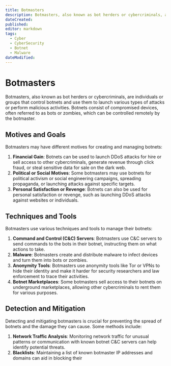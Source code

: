 ```yaml
---
title: Botmasters
description: Botmasters, also known as bot herders or cybercriminals, are individuals or groups that control botnets and use them to launch various types of attacks or perform malicious activities. Botnets consist of compromised devices, often referred to as bots or zombies, which can be controlled remotely by the botmaster.
dateCreated: 
published: 
editor: markdown
tags:
  - Cyber
  - CyberSecurity
  - Botnet
  - Malware
dateModified: 
---
```

# Botmasters

Botmasters, also known as bot herders or cybercriminals, are individuals or groups that control botnets and use them to launch various types of attacks or perform malicious activities. Botnets consist of compromised devices, often referred to as bots or zombies, which can be controlled remotely by the botmaster.

## Motives and Goals

Botmasters may have different motives for creating and managing botnets:

1. **Financial Gain**: Botnets can be used to launch DDoS attacks for hire or sell access to other cybercriminals, generate revenue through click fraud, or steal sensitive data for sale on the dark web.
2. **Political or Social Motives**: Some botmasters may use botnets for political activism or social engineering campaigns, spreading propaganda, or launching attacks against specific targets.
3. **Personal Satisfaction or Revenge**: Botnets can also be used for personal satisfaction or revenge, such as launching DDoS attacks against websites or individuals.

## Techniques and Tools

Botmasters use various techniques and tools to manage their botnets:

1. **Command and Control (C&C) Servers**: Botmasters use C&C servers to send commands to the bots in their botnet, instructing them on what actions to take.
2. **Malware**: Botmasters create and distribute malware to infect devices and turn them into bots or zombies.
3. **Anonymity Tools**: Botmasters use anonymity tools like Tor or VPNs to hide their identity and make it harder for security researchers and law enforcement to trace their activities.
4. **Botnet Marketplaces**: Some botmasters sell access to their botnets on underground marketplaces, allowing other cybercriminals to rent them for various purposes.

## Detection and Mitigation

Detecting and mitigating botmasters is crucial for preventing the spread of botnets and the damage they can cause. Some methods include:

1. **Network Traffic Analysis**: Monitoring network traffic for unusual patterns or communication with known botnet C&C servers can help identify potential threats.
2. **Blacklists**: Maintaining a list of known botmaster IP addresses and domains can aid in blocking their